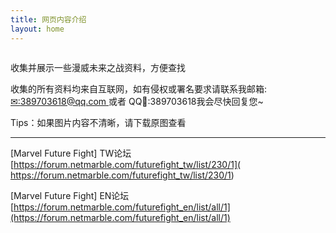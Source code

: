 ```yaml
---
title: 网页内容介绍
layout: home
---
```








<img src="https://www.nextstepone.ltd/mff/images/introduce2.png" alt="" referrerpolicy="no-referrer">

收集并展示一些漫威未来之战资料，方便查找

收集的所有资料均来自互联网，如有侵权或署名要求请联系我邮箱:[✉:389703618@qq.com ](mailto:389703618@qq.com)或者 QQ🐧:389703618我会尽快回复您~

Tips：如果图片内容不清晰，请下载原图查看

------

[Marvel Future Fight] TW论坛  [https://forum.netmarble.com/futurefight_tw/list/230/1]( https://forum.netmarble.com/futurefight_tw/list/230/1)

[Marvel Future Fight] EN论坛  [https://forum.netmarble.com/futurefight_en/list/all/1](https://forum.netmarble.com/futurefight_en/list/all/1)

